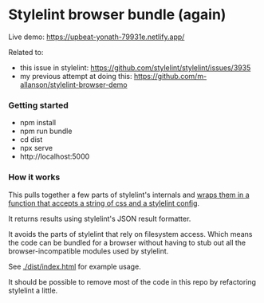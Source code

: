 # Stylelint browser bundle (again)

Live demo: https://upbeat-yonath-79931e.netlify.app/

Related to:

- this issue in stylelint: https://github.com/stylelint/stylelint/issues/3935
- my previous attempt at doing this: https://github.com/m-allanson/stylelint-browser-demo

### Getting started

- npm install
- npm run bundle
- cd dist
- npx serve
- http://localhost:5000

### How it works

This pulls together a few parts of stylelint's internals and [wraps them in a function that accepts a string of css and a stylelint config](./src/index.js).

It returns results using stylelint's JSON result formatter.

It avoids the parts of stylelint that rely on filesystem access. Which means the code can be bundled for a browser without having to stub out all the browser-incompatible modules used by stylelint.

See [./dist/index.html](./dist/index.html) for example usage.

It should be possible to remove most of the code in this repo by refactoring stylelint a little.
